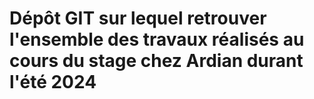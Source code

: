# Dépôt GIT sur lequel retrouver l'ensemble des travaux réalisés au cours du stage chez Ardian durant l'été 2024
